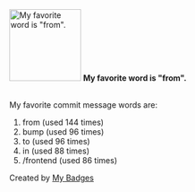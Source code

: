 <img src="https://my-badges.github.io/my-badges/favorite-word.png" alt="My favorite word is &quot;from&quot;." title="My favorite word is &quot;from&quot;." width="128">
<strong>My favorite word is &quot;from&quot;.</strong>
<br><br>

My favorite commit message words are:

1. from (used 144 times)
2. bump (used 96 times)
3. to (used 96 times)
4. in (used 88 times)
5. /frontend (used 86 times)


Created by <a href="https://github.com/my-badges/my-badges">My Badges</a>